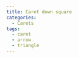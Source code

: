 ```yaml
---
title: Caret down square
categories:
  - Carets
tags:
  - caret
  - arrow
  - triangle
---
```

